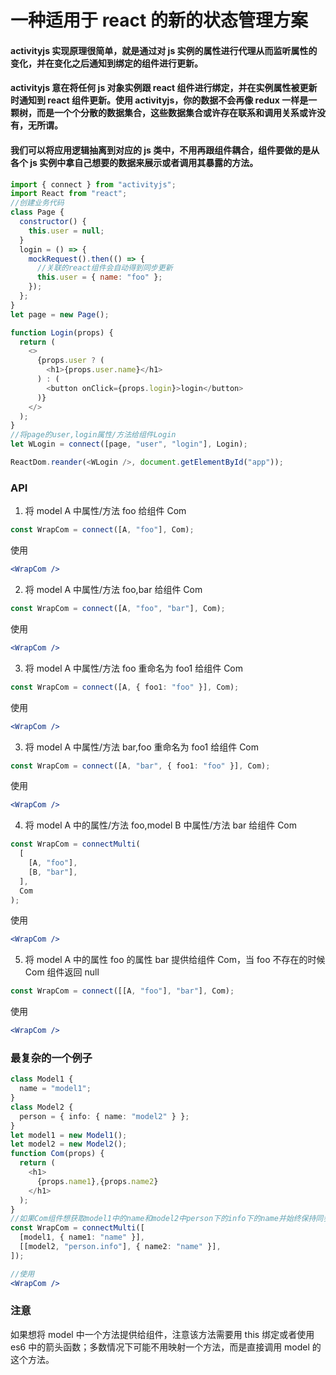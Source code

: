 # 一种适用于 react 的新的状态管理方案

#### activityjs 实现原理很简单，就是通过对 js 实例的属性进行代理从而监听属性的变化，并在变化之后通知到绑定的组件进行更新。

#### activityjs 意在将任何 js 对象实例跟 react 组件进行绑定，并在实例属性被更新时通知到 react 组件更新。使用 activityjs，你的数据不会再像 redux 一样是一颗树，而是一个个分散的数据集合，这些数据集合或许存在联系和调用关系或许没有，无所谓。

#### 我们可以将应用逻辑抽离到对应的 js 类中，不用再跟组件耦合，组件要做的是从各个 js 实例中拿自己想要的数据来展示或者调用其暴露的方法。

```javascript
import { connect } from "activityjs";
import React from "react";
//创建业务代码
class Page {
  constructor() {
    this.user = null;
  }
  login = () => {
    mockRequest().then(() => {
      //关联的react组件会自动得到同步更新
      this.user = { name: "foo" };
    });
  };
}
let page = new Page();

function Login(props) {
  return (
    <>
      {props.user ? (
        <h1>{props.user.name}</h1>
      ) : (
        <button onClick={props.login}>login</button>
      )}
    </>
  );
}
//将page的user,login属性/方法给组件Login
let WLogin = connect([page, "user", "login"], Login);

ReactDom.reander(<WLogin />, document.getElementById("app"));
```

### API

1. 将 model A 中属性/方法 foo 给组件 Com

```typescript
const WrapCom = connect([A, "foo"], Com);
```

使用

```jsx
<WrapCom />
```

2. 将 model A 中属性/方法 foo,bar 给组件 Com

```typescript
const WrapCom = connect([A, "foo", "bar"], Com);
```

使用

```jsx
<WrapCom />
```

3. 将 model A 中属性/方法 foo 重命名为 foo1 给组件 Com

```typescript
const WrapCom = connect([A, { foo1: "foo" }], Com);
```

使用

```jsx
<WrapCom />
```

3. 将 model A 中属性/方法 bar,foo 重命名为 foo1 给组件 Com

```typescript
const WrapCom = connect([A, "bar", { foo1: "foo" }], Com);
```

使用

```jsx
<WrapCom />
```

4. 将 model A 中的属性/方法 foo,model B 中属性/方法 bar 给组件 Com

```typescript
const WrapCom = connectMulti(
  [
    [A, "foo"],
    [B, "bar"],
  ],
  Com
);
```

使用

```jsx
<WrapCom />
```

5. 将 model A 中的属性 foo 的属性 bar 提供给组件 Com，当 foo 不存在的时候 Com 组件返回 null

```typescript
const WrapCom = connect([[A, "foo"], "bar"], Com);
```

使用

```jsx
<WrapCom />
```

### 最复杂的一个例子

```typescript
class Model1 {
  name = "model1";
}
class Model2 {
  person = { info: { name: "model2" } };
}
let model1 = new Model1();
let model2 = new Model2();
function Com(props) {
  return (
    <h1>
      {props.name1},{props.name2}
    </h1>
  );
}
//如果Com组件想获取model1中的name和model2中person下的info下的name并始终保持同步
const WrapCom = connectMulti([
  [model1, { name1: "name" }],
  [[model2, "person.info"], { name2: "name" }],
]);
```

```jsx
//使用
<WrapCom />
```

### 注意

如果想将 model 中一个方法提供给组件，注意该方法需要用 this 绑定或者使用 es6 中的箭头函数；多数情况下可能不用映射一个方法，而是直接调用 model 的这个方法。
